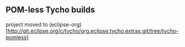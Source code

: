 POM-less Tycho builds
----------------------
project moved to (eclipse-org)[http://git.eclipse.org/c/tycho/org.eclipse.tycho.extras.git/tree/tycho-pomless]
